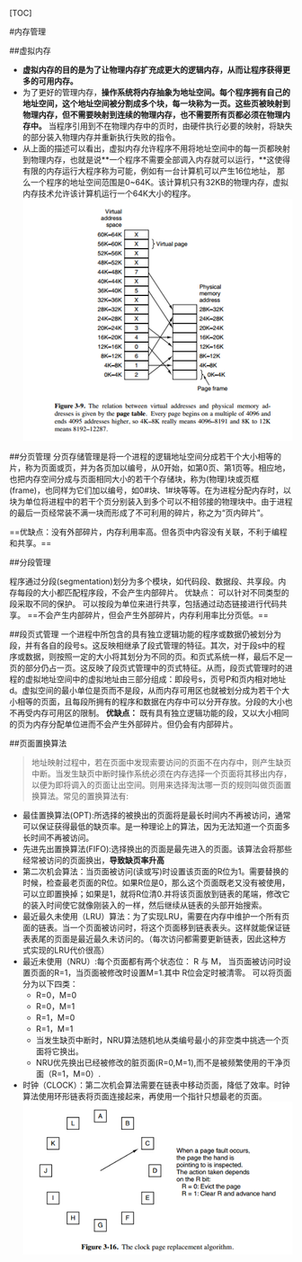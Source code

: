 [TOC]

#内存管理

##虚拟内存
* **虚拟内存的目的是为了让物理内存扩充成更大的逻辑内存，从而让程序获得更多的可用内存。**
* 为了更好的管理内存，**操作系统将内存抽象为地址空间。每个程序拥有自己的地址空间，这个地址空间被分割成多个块，每一块称为一页。这些页被映射到物理内存，但不需要映射到连续的物理内存，也不需要所有页都必须在物理内存中。** 当程序引用到不在物理内存中的页时，由硬件执行必要的映射，将缺失的部分装入物理内存并重新执行失败的指令。
* 从上面的描述可以看出，虚拟内存允许程序不用将地址空间中的每一页都映射到物理内存，也就是说**一个程序不需要全部调入内存就可以运行，**这使得有限的内存运行大程序称为可能，例如有一台计算机可以产生16位地址， 那么一个程序的地址空间范围是0~64K。该计算机只有32KB的物理内存，虚拟内存技术允许该计算机运行一个64K大小的程序。
![图 15](../../images/dc78ca7037c744393fa867bfc71627b58e9fce183264732ec644092fa32bbc55.png)  

##分页管理
分页存储管理是将一个进程的逻辑地址空间分成若干个大小相等的片，称为页面或页，并为各页加以编号，从0开始，如第0页、第1页等。相应地，也把内存空间分成与页面相同大小的若干个存储块，称为(物理)块或页框(frame)，也同样为它们加以编号，如0#块、1#块等等。在为进程分配内存时，以块为单位将进程中的若干个页分别装入到多个可以不相邻接的物理块中。由于进程的最后一页经常装不满一块而形成了不可利用的碎片，称之为“页内碎片”。

==优缺点：没有外部碎片，内存利用率高。但各页中内容没有关联，不利于编程和共享。==


##分段管理


程序通过分段(segmentation)划分为多个模块，如代码段、数据段、共享段。内存每段的大小都匹配程序段，不会产生内部碎片。 优缺点： 可以针对不同类型的段采取不同的保护。 可以按段为单位来进行共享，包括通过动态链接进行代码共享。 ==不会产生内部碎片，但会产生外部碎片，内存利用率比分页低。==


##段页式管理
一个进程中所包含的具有独立逻辑功能的程序或数据仍被划分为段，并有各自的段号s。这反映相继承了段式管理的特征。其次，对于段s中的程序或数据，则按照一定的大小将其划分为不同的页。和页式系统一样，最后不足一页的部分仍占一页。这反映了段页式管理中的页式特征。从而，段页式管理时的进程的虚拟地址空间中的虚拟地址由三部分组成：即段号s，页号P和页内相对地址d。虚拟空间的最小单位是页而不是段，从而内存可用区也就被划分成为若干个大小相等的页面，且每段所拥有的程序和数据在内存中可以分开存放。分段的大小也不再受内存可用区的限制。 **优缺点：** 既有具有独立逻辑功能的段，又以大小相同的页为内存分配单位进而不会产生外部碎片。但仍会有内部碎片。



##页面置换算法

> 地址映射过程中，若在页面中发现索要访问的页面不在内存中，则产生缺页中断。当发生缺页中断时操作系统必须在内存选择一个页面将其移出内存，以便为即将调入的页面让出空间。则用来选择淘汰哪一页的规则叫做页面置换算法。常见的置换算法有:

* 最佳置换算法(OPT):所选择的被换出的页面将是最长时间内不再被访问，通常可以保证获得最低的缺页率。是一种理论上的算法，因为无法知道一个页面多长时间不再被访问。
* 先进先出置换算法(FIFO):选择换出的页面是最先进入的页面。该算法会将那些经常被访问的页面换出，**导致缺页率升高**
* 第二次机会算法：当页面被访问(读或写)时设置该页面的R位为1。需要替换的时候，检查最老页面的R位。如果R位是0，那么这个页面既老又没有被使用，可以立即置换掉；如果是1，就将R位清0.并将该页面放到链表的尾端，修改它的装入时间使它就像刚装入的一样，然后继续从链表的头部开始搜索。
* 最近最久未使用（LRU）算法：为了实现LRU，需要在内存中维护一个所有页面的链表。当一个页面被访问时，将这个页面移到链表表头。这样就能保证链表表尾的页面是最近最久未访问的。（每次访问都需要更新链表，因此这种方式实现的LRU代价很高）
* 最近未使用（NRU）:每个页面都有两个状态位： R 与 M， 当页面被访问时设置页面的R=1，当页面被修改时设置M=1.其中 R位会定时被清零。 可以将页面分为以下四类：
  * R=0，M=0
  * R=0，M=1
  * R=1，M=0
  * R=1，M=1
  * 当发生缺页中断时，NRU算法随机地从类编号最小的非空类中挑选一个页面将它换出。
  * NRU优先换出已经被修改的脏页面(R=0,M=1),而不是被频繁使用的干净页面（R=1，M=0）.
* 时钟（CLOCK）：第二次机会算法需要在链表中移动页面，降低了效率。时钟算法使用环形链表将页面连接起来，再使用一个指针只想最老的页面。
![图 16](../../images/592c205351cb7847783844c98806851604032c9ce4c4e7250f8e898b1314c851.png)  

